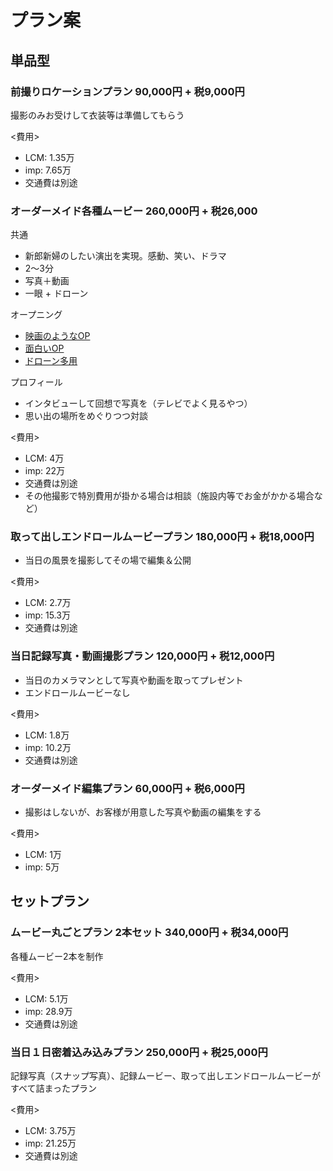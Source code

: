 # プラン案

## 単品型

### 前撮りロケーションプラン 90,000円 + 税9,000円

撮影のみお受けして衣装等は準備してもらう

<費用>

- LCM: 1.35万
- imp: 7.65万
- 交通費は別途

### オーダーメイド各種ムービー 260,000円 + 税26,000

共通

- 新郎新婦のしたい演出を実現。感動、笑い、ドラマ
- 2～3分
- 写真＋動画
- 一眼 + ドローン

オープニング

- [映画のようなOP](https://www.youtube.com/watch?v=F1sxg13jSuo)
- [面白いOP](https://www.youtube.com/watch?v=_86dM14diuk)
- [ドローン多用](https://www.youtube.com/watch?v=Wnv_RcA2sG4)

プロフィール

- インタビューして回想で写真を（テレビでよく見るやつ）
- 思い出の場所をめぐりつつ対談

<費用>

- LCM: 4万
- imp: 22万
- 交通費は別途
- その他撮影で特別費用が掛かる場合は相談（施設内等でお金がかかる場合など）

### 取って出しエンドロールムービープラン 180,000円 + 税18,000円

- 当日の風景を撮影してその場で編集＆公開

<費用>

- LCM: 2.7万
- imp: 15.3万
- 交通費は別途

### 当日記録写真・動画撮影プラン 120,000円 + 税12,000円

- 当日のカメラマンとして写真や動画を取ってプレゼント
- エンドロールムービーなし

<費用>

- LCM: 1.8万
- imp: 10.2万
- 交通費は別途

### オーダーメイド編集プラン 60,000円 + 税6,000円

- 撮影はしないが、お客様が用意した写真や動画の編集をする

<費用>

- LCM: 1万
- imp: 5万

## セットプラン

### ムービー丸ごとプラン 2本セット 340,000円 + 税34,000円

各種ムービー2本を制作

<費用>

- LCM: 5.1万
- imp: 28.9万
- 交通費は別途

### 当日１日密着込み込みプラン 250,000円 + 税25,000円

記録写真（スナップ写真）、記録ムービー、取って出しエンドロールムービーがすべて詰まったプラン

<費用>

- LCM: 3.75万
- imp: 21.25万
- 交通費は別途
